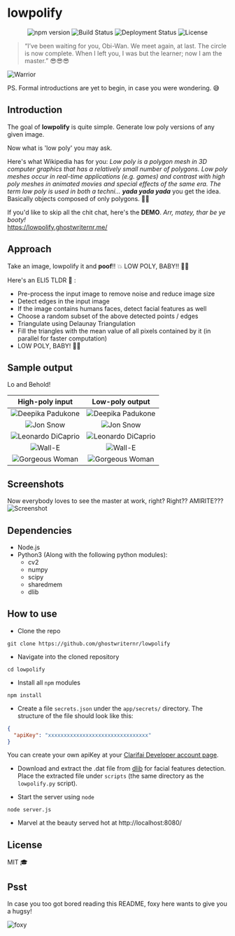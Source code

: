 # lowpolify

<p align="center">
  <img src="https://img.shields.io/npm/v/npm.svg?maxAge=2592000" alt="npm version">

  <img src="https://travis-ci.org/ghostwriternr/lowpolify.svg?branch=master" alt="Build Status">

  <img src="https://heroku-badge.herokuapp.com/?app=lowpolify" alt="Deployment Status">

  <img src="https://img.shields.io/npm/l/express.svg" alt="License">
</p>

> “I’ve been waiting for you, Obi-Wan. We meet again, at last. The circle is now complete. When I left you, I was but the learner; now I am the master.” :sunglasses::sunglasses::sunglasses:

![Warrior](images/welcome.gif "Warrior")

PS. Formal introductions are yet to begin, in case you were wondering. :sweat_smile:  

## Introduction
The goal of __lowpolify__ is quite simple. Generate low poly versions of any given image.

Now what is 'low poly' you may ask.

Here's what Wikipedia has for you: _Low poly is a polygon mesh in 3D computer graphics that has a relatively small number of polygons. Low poly meshes occur in real-time applications (e.g. games) and contrast with high poly meshes in animated movies and special effects of the same era. The term low poly is used in both a techni..._ **_yada yada yada_** you get the idea. Basically objects composed of only polygons. :information_desk_person::information_desk_person:  

If you'd like to skip all the chit chat, here's the **DEMO**. _Arr, matey, thar be ye booty!_  
https://lowpolify.ghostwriternr.me/

## Approach
Take an image, lowpolify it and **poof**!! :boom: LOW POLY, BABY!! :dancer::dancer:  

Here's an ELI5 TLDR :baby: :
- Pre-process the input image to remove noise and reduce image size
- Detect edges in the input image
- If the image contains humans faces, detect facial features as well
- Choose a random subset of the above detected points / edges
- Triangulate using Delaunay Triangulation
- Fill the triangles with the mean value of all pixels contained by it (in parallel for faster computation)
- LOW POLY, BABY! :dancer::dancer:  

## Sample output
Lo and Behold!

| High-poly input | Low-poly output |
| :---: |:---:|
| ![Deepika Padukone](images/Deepika-In.jpg) | ![Deepika Padukone](images/Deepika-Out.jpg) |
| ![Jon Snow](images/Jon-In.jpg) | ![Jon Snow](images/Jon-Out.jpg) |
| ![Leonardo DiCaprio](images/Leo-In.jpg) | ![Leonardo DiCaprio](images/Leo-Out.jpg) |
| ![Wall-E](images/Wall-E-In.jpg) | ![Wall-E](images/Wall-E-Out.jpg) |
| ![Gorgeous Woman](images/Woman-In.jpg) | ![Gorgeous Woman](images/Woman-Out.jpg) |

## Screenshots
Now everybody loves to see the master at work, right? Right?? AMIRITE???  
![Screenshot](images/Screenshot.png "Screenshot")

## Dependencies
- Node.js
- Python3 (Along with the following python modules):
    + cv2
    + numpy
    + scipy
    + sharedmem
    + dlib

## How to use
- Clone the repo
```Shell
git clone https://github.com/ghostwriternr/lowpolify
```

- Navigate into the cloned repository
```Shell
cd lowpolify
```

- Install all `npm` modules
```Shell
npm install
```

- Create a file `secrets.json` under the `app/secrets/` directory. The structure of the file should look like this:
```json
{
  "apiKey": "xxxxxxxxxxxxxxxxxxxxxxxxxxxxxxxx"
}
```
You can create your own apiKey at your [Clarifai Developer account page](https://clarifai.com/developer/account/keys).

- Download and extract the .dat file from [dlib](http://dlib.net/files/shape_predictor_68_face_landmarks.dat.bz2) for facial features detection. Place the extracted file under `scripts` (the same directory as the `lowpolify.py` script).

- Start the server using `node`
```Shell
node server.js
```

- Marvel at the beauty served hot at http://localhost:8080/

## License
MIT :mortar_board:

## Psst
In case you too got bored reading this README, foxy here wants to give you a hugsy!  

<p>
  <img src="images/foxy.gif" alt="foxy" longdesc="https://www.behance.net/gallery/40196323/The-Little-Fox"/>
</p>
